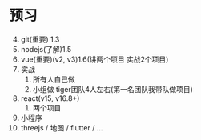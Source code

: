 # 预习

4. git(重要) 1.3
5. nodejs(了解)1.5
6. vue(重要)(v2, v3)1.6(讲两个项目 实战2个项目)
4. 实战
   1. 所有人自己做
   2. 小组做 tiger团队4人左右(第一名团队我带队做项目)
5. react(v15, v16.8+)
   1. 两个项目
6. 小程序
7. threejs / 地图 / flutter / ...

